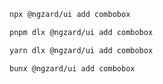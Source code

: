 ```bash tab="npm" copyButton
npx @ngzard/ui add combobox
```

```bash tab="pnpm"
pnpm dlx @ngzard/ui add combobox
```

```bash tab="yarn"
yarn dlx @ngzard/ui add combobox
```

```bash tab="bun"
bunx @ngzard/ui add combobox
```